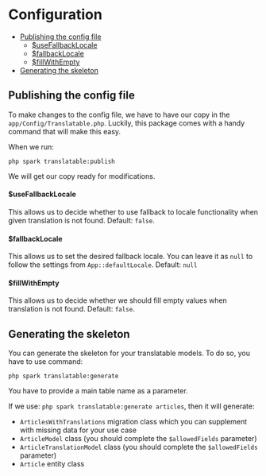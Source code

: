 # Configuration

- [Publishing the config file](#publishing-the-config-file)
    - [$useFallbackLocale](#usefallbacklocale)
    - [$fallbackLocale](#fallbacklocale)
    - [$fillWithEmpty](#fillwithempty)
- [Generating the skeleton](#generating-the-skeleton)

## Publishing the config file

To make changes to the config file, we have to have our copy in the `app/Config/Translatable.php`. Luckily, this package comes with a handy command that will make this easy.

When we run:

    php spark translatable:publish

We will get our copy ready for modifications.


#### $useFallbackLocale

This allows us to decide whether to use fallback to locale functionality when given translation is not found. Default: `false`.

#### $fallbackLocale

This allows us to set the desired fallback locale. You can leave it as `null` to follow the settings from `App::defaultLocale`. Default: `null`

#### $fillWithEmpty

This allows us to decide whether we should fill empty values when translation is not found. Default: `false`.

## Generating the skeleton

You can generate the skeleton for your translatable models. To do so, you have to use command:

    php spark translatable:generate

You have to provide a main table name as a parameter.

If we use: `php spark translatable:generate articles`, then it will generate:

- `ArticlesWithTranslations` migration class which you can supplement with missing data for your use case
- `ArticleModel` class (you should complete the `$allowedFields` parameter)
- `ArticleTranslationModel` class (you should complete the `$allowedFields` parameter)
- `Article` entity class

